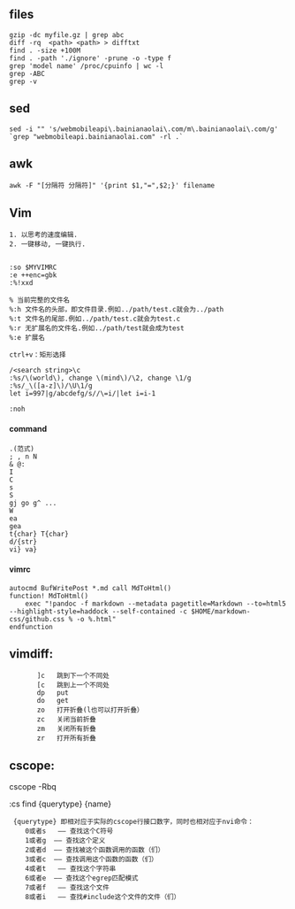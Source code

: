 ## files

    gzip -dc myfile.gz | grep abc
    diff -rq  <path> <path> > difftxt
    find . -size +100M
    find . -path './ignore' -prune -o -type f
    grep 'model name' /proc/cpuinfo | wc -l
    grep -ABC
    grep -v

## sed

    sed -i "" 's/webmobileapi\.bainianaolai\.com/m\.bainianaolai\.com/g' `grep "webmobileapi.bainianaolai.com" -rl .`

## awk

    awk -F "[分隔符 分隔符]" '{print $1,"=",$2;}' filename

## Vim

    1. 以思考的速度编辑.
    2. 一键移动, 一键执行.


    :so $MYVIMRC
    :e ++enc=gbk
    :%!xxd

    % 当前完整的文件名
    %:h 文件名的头部，即文件目录.例如../path/test.c就会为../path
    %:t 文件名的尾部.例如../path/test.c就会为test.c
    %:r 无扩展名的文件名.例如../path/test就会成为test
    %:e 扩展名

    ctrl+v：矩形选择

    /<search string>\c
    :%s/\(world\), change \(mind\)/\2, change \1/g
    :%s/_\([a-z]\)/\U\1/g
    let i=997|g/abcdefg/s//\=i/|let i=i-1

    :noh

#### command
    .(范式)
    ; , n N
    & @:
    I
    C
    s
    S
    gj go g^ ...
    W
    ea
    gea
    t{char} T{char}
    d/{str}
    vi} va}

#### vimrc

    autocmd BufWritePost *.md call MdToHtml()
    function! MdToHtml()
        exec "!pandoc -f markdown --metadata pagetitle=Markdown --to=html5 --highlight-style=haddock --self-contained -c $HOME/markdown-css/github.css % -o %.html"
    endfunction


## vimdiff:

```
       ]c   跳到下一个不同处
       [c   跳到上一个不同处
       dp   put
       do   get
       zo   打开折叠(l也可以打开折叠）
       zc   关闭当前折叠
       zm   关闭所有折叠
       zr   打开所有折叠
```

## cscope:

cscope -Rbq

:cs find {querytype} {name}

     {querytype} 即相对应于实际的cscope行接口数字，同时也相对应于nvi命令：
        0或者s   —— 查找这个C符号
        1或者g  —— 查找这个定义
        2或者d  —— 查找被这个函数调用的函数（们）
        3或者c  —— 查找调用这个函数的函数（们）
        4或者t   —— 查找这个字符串
        6或者e  —— 查找这个egrep匹配模式
        7或者f   —— 查找这个文件
        8或者i   —— 查找#include这个文件的文件（们）
